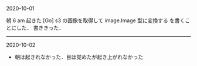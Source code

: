 2020-10-01

朝 6 am 起きた
[Go] s3 の画像を取得して image.Image 型に変換する
を書くことにした．
書ききった．


---


2020-10-02

- 朝は起きれなかった．目は覚めたが起き上がれなかった
